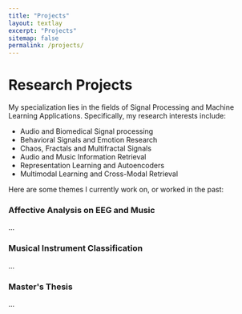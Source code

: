```yaml
---
title: "Projects"
layout: textlay
excerpt: "Projects"
sitemap: false
permalink: /projects/
---
```


# Research Projects

My specialization lies in the fields of Signal Processing and Machine Learning Applications. Specifically, my research interests include:

* Audio and Biomedical Signal processing
* Behavioral Signals and Emotion Research
* Chaos, Fractals and Multifractal Signals
* Audio and Music Information Retrieval
* Representation Learning and Autoencoders
* Multimodal Learning and Cross-Modal Retrieval

Here are some themes I currently work on, or worked in the past:

### Affective Analysis on EEG and Music

...

### Musical Instrument Classification

...

### Master's Thesis

...
